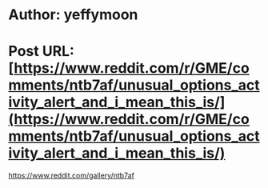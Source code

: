# Author: yeffymoon
# Post URL: [https://www.reddit.com/r/GME/comments/ntb7af/unusual_options_activity_alert_and_i_mean_this_is/](https://www.reddit.com/r/GME/comments/ntb7af/unusual_options_activity_alert_and_i_mean_this_is/)


https://www.reddit.com/gallery/ntb7af
